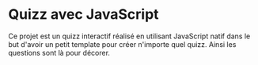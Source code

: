# Quizz avec JavaScript

Ce projet est un quizz interactif réalisé en utilisant JavaScript natif dans le but d'avoir un petit template pour créer n'importe quel quizz. Ainsi les questions sont là pour décorer.